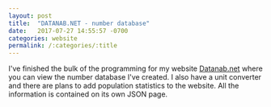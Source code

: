 ```yaml
---
layout: post
title:  "DATANAB.NET - number database"
date:   2017-07-27 14:55:57 -0700
categories: website
permalink: /:categories/:title
---
```

I've finished the bulk of the programming for my website [Datanab.net][data] where you can view the number database I've created. I also have a unit converter and there are plans to add population statistics to the website. All the information is contained on its own JSON page.

[data]: https://www.datanab.net
